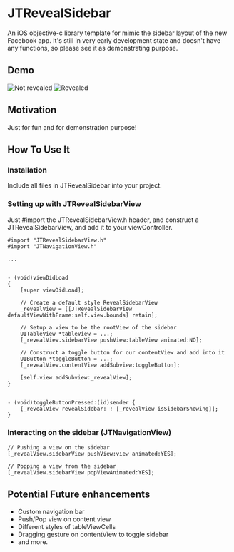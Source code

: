 JTRevealSidebar
===============

An iOS objective-c library template for mimic the sidebar layout of the new Facebook app.
It's still in very early development state and doesn't have any functions, so please see it as demonstrating purpose.

Demo
----
![Not revealed](https://github.com/mystcolor/JTRevealSidebarDemo/raw/master/demo1.png)
![Revealed](https://github.com/mystcolor/JTRevealSidebarDemo/raw/master/demo2.png)


Motivation
----------

Just for fun and for demonstration purpose!

How To Use It
-------------


### Installation

Include all files in JTRevealSidebar into your project.


### Setting up with JTRevealSidebarView

Just #import the JTRevealSidebarView.h header, and construct a JTRevealSidebarView, and add it to your viewController.

    #import "JTRevealSidebarView.h"
    #import "JTNavigationView.h"

    ...


    - (void)viewDidLoad
    {
        [super viewDidLoad];

        // Create a default style RevealSidebarView
        _revealView = [[JTRevealSidebarView defaultViewWithFrame:self.view.bounds] retain];
        
        // Setup a view to be the rootView of the sidebar
        UITableView *tableView = ...;
        [_revealView.sidebarView pushView:tableView animated:NO];

        // Construct a toggle button for our contentView and add into it
        UIButton *toggleButton = ...;
        [_revealView.contentView addSubview:toggleButton];
        
        [self.view addSubview:_revealView];
    }


    - (void)toggleButtonPressed:(id)sender {
        [_revealView revealSidebar: ! [_revealView isSidebarShowing]];
    }


### Interacting on the sidebar (JTNavigationView)

    // Pushing a view on the sidebar
    [_revealView.sidebarView pushView:view animated:YES];
    
    // Popping a view from the sidebar
    [_revealView.sidebarView popViewAnimated:YES];



Potential Future enhancements
-------------------

- Custom navigation bar
- Push/Pop view on content view
- Different styles of tableViewCells
- Dragging gesture on contentView to toggle sidebar
- and more.

